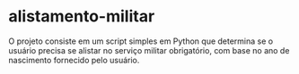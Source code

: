 # alistamento-militar
O projeto consiste em um script simples em Python que determina se o usuário precisa se alistar no serviço militar obrigatório, com base no ano de nascimento fornecido pelo usuário.
